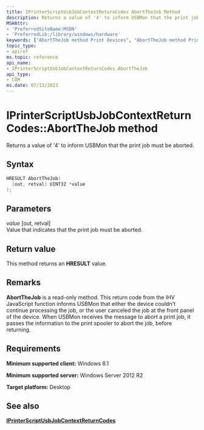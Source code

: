 ```yaml
---
title: IPrinterScriptUsbJobContextReturnCodes AbortTheJob Method
description: Returns a value of '4' to inform USBMon that the print job must be aborted.
MSHAttr:
- 'PreferredSiteName:MSDN'
- 'PreferredLib:/library/windows/hardware'
keywords: ["AbortTheJob method Print Devices", "AbortTheJob method Print Devices , IPrinterScriptUsbJobContextReturnCodes interface", "IPrinterScriptUsbJobContextReturnCodes interface Print Devices , AbortTheJob method"]
topic_type:
- apiref
ms.topic: reference
api_name:
- IPrinterScriptUsbJobContextReturnCodes.AbortTheJob
api_type:
- COM
ms.date: 07/13/2023
---
```


# IPrinterScriptUsbJobContextReturnCodes::AbortTheJob method

Returns a value of '4' to inform USBMon that the print job must be aborted.

## Syntax

```cpp
HRESULT AbortTheJob(
  [out, retval] UINT32 *value
);
```

## Parameters

*value* \[out, retval\]  
Value that indicates that the print job must be aborted.

## Return value

This method returns an **HRESULT** value.

## Remarks

**AbortTheJob** is a read-only method. This return code from the IHV JavaScript function informs USBMon that either the device couldn't continue processing the job, or the user canceled the job at the front panel of the device. When USBMon receives the message to abort a print job, it passes the information to the print spooler to abort the job, before returning.

## Requirements

**Minimum supported client:** Windows 8.1

**Minimum supported server:** Windows Server 2012 R2

**Target platform:** Desktop

## See also

[**IPrinterScriptUsbJobContextReturnCodes**](iprinterscriptusbjobcontextreturncodes.md)
